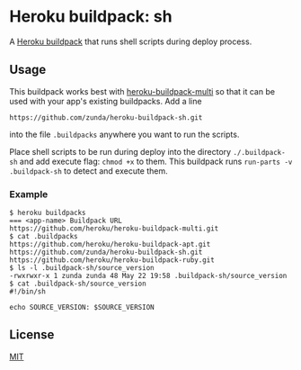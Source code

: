 # Heroku buildpack: sh
A [Heroku buildpack](http://devcenter.heroku.com/articles/buildpacks)
that runs shell scripts during deploy process.

## Usage
This buildpack works best with
[heroku-buildpack-multi](https://github.com/heroku/heroku-buildpack-multi)
so that it can be used with your app's existing buildpacks.
Add a line

```
https://github.com/zunda/heroku-buildpack-sh.git
```

into the file `.buildpacks` anywhere you want to run the scripts.

Place shell scripts to be run during deploy into the directory `./.buildpack-sh`
and add execute flag: `chmod +x` to them.
This buildpack runs `run-parts -v .buildpack-sh` to detect and execute them.

### Example
```
$ heroku buildpacks
=== <app-name> Buildpack URL
https://github.com/heroku/heroku-buildpack-multi.git
$ cat .buildpacks
https://github.com/heroku/heroku-buildpack-apt.git
https://github.com/zunda/heroku-buildpack-sh.git
https://github.com/heroku/heroku-buildpack-ruby.git
$ ls -l .buildpack-sh/source_version
-rwxrwxr-x 1 zunda zunda 48 May 22 19:58 .buildpack-sh/source_version
$ cat .buildpack-sh/source_version
#!/bin/sh

echo SOURCE_VERSION: $SOURCE_VERSION
```

## License
[MIT](LICENSE)
